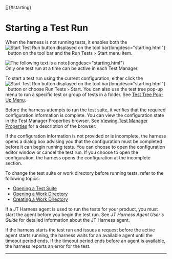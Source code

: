 <!---
  $Id$

  Copyright (c) 2001, 2024, Oracle and/or its affiliates. All rights reserved.
  DO NOT ALTER OR REMOVE COPYRIGHT NOTICES OR THIS FILE HEADER.

  This code is free software; you can redistribute it and/or modify it
  under the terms of the GNU General Public License version 2 only, as
  published by the Free Software Foundation.  Oracle designates this
  particular file as subject to the "Classpath" exception as provided
  by Oracle in the LICENSE file that accompanied this code.

  This code is distributed in the hope that it will be useful, but WITHOUT
  ANY WARRANTY; without even the implied warranty of MERCHANTABILITY or
  FITNESS FOR A PARTICULAR PURPOSE.  See the GNU General Public License
  version 2 for more details (a copy is included in the LICENSE file that
  accompanied this code).

  You should have received a copy of the GNU General Public License version
  2 along with this work; if not, write to the Free Software Foundation,
  Inc., 51 Franklin St, Fifth Floor, Boston, MA 02110-1301 USA.

  Please contact Oracle, 500 Oracle Parkway, Redwood Shores, CA 94065 USA
  or visit www.oracle.com if you need additional information or have any
  questions.
-->

[]{#starting}

# Starting a Test Run

When the harness is not running tests, it enables both the ![Start Test Run button displayed on the
tool bar](../../images/runTests_button.gif){longdesc="starting.html"}   button on the tool bar and
the Run Tests ` > ` Start menu item.

![The following text is a note](../../images/hg_note.gif){longdesc="starting.html"}\
Only one test run at a time can be active in each Test Manager.

To start a test run using the current configuration, either click the ![Start Test Run button
displayed on the tool bar](../../images/runTests_button.gif){longdesc="starting.html"}   button or
choose Run Tests `>` Start. You can also use the test tree pop-up menu to run a specific test or
group of tests in a folder. See [Test Tree Pop-Up Menu](../ui/popupmenu.html).

Before the harness attempts to run the test suite, it verifies that the required configuration
information is complete. You can view the configuration state in the Test Manager Properties
browser. See [Viewing Test Manager Properties](../execProps/dialog.html) for a description of the
browser.

If the configuration information is not provided or is incomplete, the harness opens a dialog box
advising you that the configuration must be completed before it can begin running tests. You can
choose to open the configuration editor window or cancel the test run. If you choose to open the
configuration, the harness opens the configuration at the incomplete section.

To change the test suite or work directory before running tests, refer to the following topics:

-   [Opening a Test Suite](../start/openTestSuite.html)
-   [Opening a Work Directory](../start/openDirectory.html)
-   [Creating a Work Directory](../start/createDirectory.html)

If a JT Harness agent is used to run the tests for your product, you must start the agent before you
begin the test run. See *JT Harness Agent User\'s Guide* for detailed information about the JT
Harness agent.

If the harness starts the test run and issues a request before the active agent starts running, the
harness waits for an available agent until the timeout period ends. If the timeout period ends
before an agent is available, the harness reports an error for the test.

----------------------------------------------------------------------------------------------------


